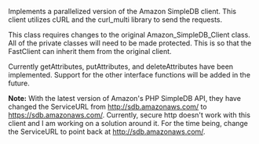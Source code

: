 Implements a parallelized version of the Amazon SimpleDB client. This client utilizes cURL and the curl\_multi library to send the requests.

This class requires changes to the original Amazon\_SimpleDB\_Client class. All of the private classes will need to be made protected. This is so that the FastClient can inherit them from the original client.

Currently getAttributes, putAttributes, and deleteAttributes have been implemented. Support for the other interface functions will be added in the future.

**Note:** With the latest version of Amazon's PHP SimpleDB API, they have changed the ServiceURL from http://sdb.amazonaws.com/ to https://sdb.amazonaws.com/. Currently, secure http doesn't work with this client and I am working on a solution around it. For the time being, change the ServiceURL to point back at http://sdb.amazonaws.com/.